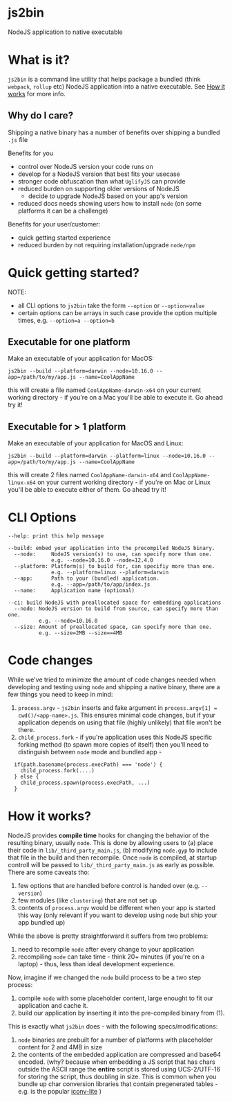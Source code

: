 # js2bin
NodeJS application to native executable

# What is it?
`js2bin` is a command line utility that helps package a bundled (think `webpack`, `rollup` etc) NodeJS application into a native executable. See [How it works](#how-it-works) for more info. 

## Why do I care?
Shipping a native binary has a number of benefits over shipping a bundled `.js` file

Benefits for you
* control over NodeJS version your code runs on 
* develop for a NodeJS version that best fits your usecase
* stronger code obfuscation than what `UglifyJS` can provide
* reduced burden on supporting older versions of NodeJS 
    * decide to upgrade NodeJS based on your app's version
* reduced docs needs showing users how to install `node` (on some platforms it can be a challenge) 

Benefits for your user/customer:
* quick getting started experience 
* reduced burden by not requiring installation/upgrade `node/npm` 

# Quick getting started?

NOTE:
* all CLI  options to `js2bin` take the form `--option` or `--option=value`
* certain options can be arrays in such case provide the option multiple times, e.g. `--option=a --option=b`

## Executable for one platform
Make an executable of your application for MacOS:

```
js2bin --build --platform=darwin --node=10.16.0 --app=/path/to/my/app.js --name=CoolAppName
```
this will create a file named `CoolAppName-darwin-x64` on your current working directory - if you're on a Mac you'll be able to execute it. Go ahead try it!

## Executable for > 1 platform
Make an executable of your application for MacOS and Linux:

```
js2bin --build --platform=darwin --platform=linux --node=10.16.0 --app=/path/to/my/app.js --name=CoolAppName
```
this will create 2 files named `CoolAppName-darwin-x64` and `CoolAppName-linux-x64` on your current working directory - if you're on Mac  or Linux you'll be able to execute either of them. Go ahead try it!


# CLI Options

```
--help: print this help message

--build: embed your application into the precompiled NodeJS binary.
  --node:     NodeJS version(s) to use, can specify more than one. 
              e.g. --node=10.16.0 --node=12.4.0
  --platform: Platform(s) to build for, can specifiy more than one. 
              e.g. --platform=linux --plaform=darwin
  --app:      Path to your (bundled) application. 
              e.g. --app=/path/to/app/index.js
  --name:     Application name (optional)

--ci: build NodeJS with preallocated space for embedding applications
  --node: NodeJS version to build from source, can specify more than one. 
          e.g. --node=10.16.0
  --size: Amount of preallocated space, can specify more than one. 
          e.g. --size=2MB --size==4MB

```

# Code changes 

While we've tried to minimize the amount of code changes needed when developing and testing using `node` and shipping a native binary, there are a few things you need to keep in mind:
1. `process.argv` - `js2bin` inserts and fake argument in `process.argv[1] = cwd()/<app-name>.js`. This ensures minimal code changes, but if your application depends on using that file (highly unlikely) that file won't be there.
2. `child_process.fork` - if you're application uses this NodeJS specific forking method (to spawn more copies of itself) then you'll need to distinguish between `node` mode and bundled app -
```
  if(path.basename(process.execPath) === 'node') {
    child_process.fork(....)
  } else {
    child_process.spawn(process.execPath, ...)
  }
```

# How it works?

NodeJS provides **compile time** hooks for changing the behavior of the resulting binary, usually `node`. This is done by allowing users to (a) place their code in `lib/_third_party_main.js`, (b) modifying `node.gyp` to include that file in the build and then recompile. Once `node` is compiled, at startup controll will be passed to `lib/_third_party_main.js` as early as possible. There are some caveats tho:
1. few options that are handled before control is handed over (e.g. `--version`) 
2. few modules (like `clustering`) that are not set up
3. contents of `process.argv` would be different when your app is started this way (only relevant if you want to develop using `node` but ship your app bundled up)

While the above is pretty straightforward it suffers from two problems:
1. need to recompile `node` after every change to your application 
2. recompiling `node` can take time - think 20+ minutes (if you're on a laptop) - thus, less than ideal development experience.

Now, imagine if we changed the `node` build process to be a two step process:
1. compile `node` with some placeholder content, large enought to fit our application and cache it. 
2. build our application by inserting it into the pre-compiled binary from (1).

This is exactly what `js2bin` does - with the following specs/modifications:
1. `node` binaries are prebuilt for a number of platforms with placeholder content for 2 and 4MB in size
2. the contents of the embedded application are compressed and base64 encoded. (why? because when embedding a JS script that has chars outside the ASCII range the **entire** script is stored using UCS-2/UTF-16 for storing the script, thus doubling in size. This is common when you bundle up char conversion libraries that contain pregenerated tables - e.g. is the popular [iconv-lite](https://www.npmjs.com/package/iconv-lite) )


